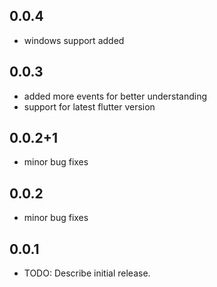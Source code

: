## 0.0.4

* windows support added

## 0.0.3

* added more events for better understanding
* support for latest flutter version

## 0.0.2+1

* minor bug fixes
## 0.0.2

* minor bug fixes
## 0.0.1

* TODO: Describe initial release.
